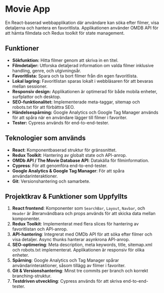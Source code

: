 # Movie App

En React-baserad webbapplikation där användare kan söka efter filmer, visa detaljerna och hantera en favoritlista. Applikationen använder OMDB API för att hämta filmdata och Redux toolkit för state management.

## Funktioner

- **Sökfunktion:** Hitta filmer genom att skriva in en titel.
- **Filmdetaljer:** Utforska detaljerad information om valda filmer inklusive handling, genre, och utgivningsår.
- **Favoritlista:** Spara och ta bort filmer från din egen favoritlista.
- **Lokal lagring:** Favoritlistan sparas lokalt i webbläsaren för att bevaras mellan sessioner.
- **Responsiv design:** Applikationen är optimerad för både mobila enheter, surfplattor och desktop.
- **SEO-funktionalitet:** Implementerade meta-taggar, sitemap och robots.txt för att förbättra SEO.
- **Händelsespårning:** Google Analytics och Google Tag Manager används för att spåra när en användare lägger till filmer i favoriter.
- **Tester:** Cypress används för end-to-end-tester.

## Teknologier som används

- **React**: Komponentbaserad struktur för gränssnittet.
- **Redux Toolkit**: Hantering av globalt state och API-anrop.
- **OMDb API / The Movie Database API**: Datakälla för filminformation.
- **Cypress**: För att genomföra end-to-end-tester.
- **Google Analytics & Google Tag Manager**: För att spåra användarinteraktioner.
- **Git**: Versionshantering och samarbete.

## Projektkrav & Funktioner som Uppfyllts

1. **React frontend**: Komponenter som `SearchBar`, `Layout`, `Navbar`, och `Header` är återanvändbara och props används för att skicka data mellan komponenter.
2. **Redux Toolkit**: Implementerat med flera slices för hantering av favoritlistan och API-anrop.
3. **API-hantering**: Integrerat med OMDb API för att söka efter filmer och visa detaljer. Async thunks hanterar asynkrona API-anrop.
4. **SEO-optimering**: Meta description, meta keywords, title, sitemap.xml och robots.txt implementerat. Applikationen är responsiv för olika enheter.
5. **Spårning**: Google Analytics och Tag Manager spårar användarinteraktioner, såsom tillägg av filmer i favoriter.
6. **Git & Versionshantering**: Minst tre commits per branch och korrekt branching-struktur.
7. **Testdriven utveckling**: Cypress används för att skriva end-to-end-tester.
